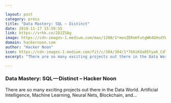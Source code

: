 ```yaml
---

layout: post
category: press
title: "Data Mastery: SQL — Distinct"
date: 2018-11-17 15:59:55
link: https://vrhk.co/2DJZ5Ag
image: https://cdn-images-1.medium.com/max/1200/1*menZERnHfutgWK4GHsdYWQ.png
domain: hackernoon.com
author: "Hacker Noon"
icon: https://cdn-images-1.medium.com/fit/c/304/304/1*76XiKOa05Yya6_CdYX8pVg.jpeg
excerpt: "There are so many exciting projects out there in the Data World. Artificial Intelligence, Machine Learning, Neural Nets, Blockchain, and…"

---
```


### Data Mastery: SQL — Distinct – Hacker Noon

There are so many exciting projects out there in the Data World. Artificial Intelligence, Machine Learning, Neural Nets, Blockchain, and…